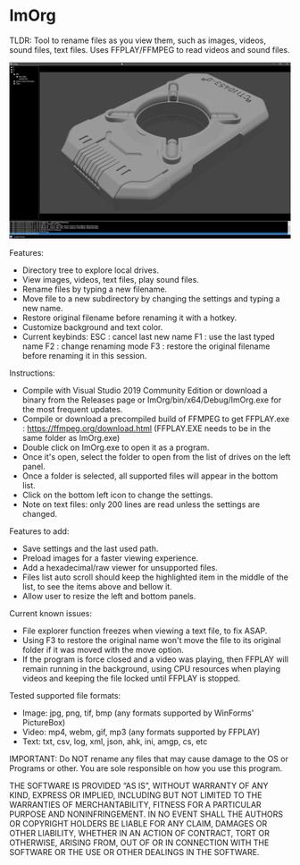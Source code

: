 # ImOrg
TLDR: Tool to rename files as you view them, such as images, videos, sound files, text files.
Uses FFPLAY/FFMPEG to read videos and sound files.

![Current view](ImOrg_QwkfQOt7ES.png)

Features:
- Directory tree to explore local drives.
- View images, videos, text files, play sound files.
- Rename files by typing a new filename.
- Move file to a new subdirectory by changing the settings and typing a new name.
- Restore original filename before renaming it with a hotkey.
- Customize background and text color.
- Current keybinds:
ESC : cancel last new name
F1  : use the last typed name
F2  : change renaming mode
F3  : restore the original filename before renaming it in this session.

Instructions:
- Compile with Visual Studio 2019 Community Edition or download a binary from the Releases page or ImOrg/bin/x64/Debug/ImOrg.exe for the most frequent updates.
- Compile or download a precompiled build of FFMPEG to get FFPLAY.exe : https://ffmpeg.org/download.html (FFPLAY.EXE needs to be in the same folder as ImOrg.exe)
- Double click on ImOrg.exe to open it as a program.
- Once it's open, select the folder to open from the list of drives on the left panel.
- Once a folder is selected, all supported files will appear in the bottom list.
- Click on the bottom left icon to change the settings.
- Note on text files: only 200 lines are read unless the settings are changed.

Features to add:
- Save settings and the last used path.
- Preload images for a faster viewing experience.
- Add a hexadecimal/raw viewer for unsupported files.
- Files list auto scroll should keep the highlighted item in the middle of the list, to see the items above and bellow it.
- Allow user to resize the left and bottom panels.

Current known issues:
- File explorer function freezes when viewing a text file, to fix ASAP.
- Using F3 to restore the original name won't move the file to its original folder if it was moved with the move option.
- If the program is force closed and a video was playing, then FFPLAY will remain running in the background, using CPU resources when playing videos and keeping the file locked until FFPLAY is stopped.

Tested supported file formats:
- Image: jpg, png, tif, bmp (any formats supported by WinForms' PictureBox)
- Video: mp4, webm, gif, mp3 (any formats supported by FFPLAY)
- Text: txt, csv, log, xml, json, ahk, ini, amgp, cs, etc

IMPORTANT:
Do NOT rename any files that may cause damage to the OS or Programs or other. You are sole responsible on how you use this program.

THE SOFTWARE IS PROVIDED “AS IS”, WITHOUT WARRANTY OF ANY KIND, EXPRESS OR IMPLIED, INCLUDING BUT NOT LIMITED TO THE WARRANTIES OF MERCHANTABILITY, FITNESS FOR A PARTICULAR PURPOSE AND NONINFRINGEMENT. IN NO EVENT SHALL THE AUTHORS OR COPYRIGHT HOLDERS BE LIABLE FOR ANY CLAIM, DAMAGES OR OTHER LIABILITY, WHETHER IN AN ACTION OF CONTRACT, TORT OR OTHERWISE, ARISING FROM, OUT OF OR IN CONNECTION WITH THE SOFTWARE OR THE USE OR OTHER DEALINGS IN THE SOFTWARE.
